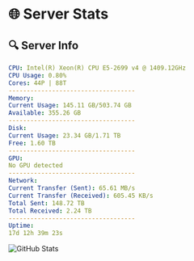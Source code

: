 # 🌐 Server Stats
## 🔍 Server Info
```yaml
CPU: Intel(R) Xeon(R) CPU E5-2699 v4 @ 1409.12GHz
CPU Usage: 0.80%
Cores: 44P | 88T
-----------------------------------
Memory:
Current Usage: 145.11 GB/503.74 GB
Available: 355.26 GB
-----------------------------------
Disk:
Current Usage: 23.34 GB/1.71 TB
Free: 1.60 TB
-----------------------------------
GPU:
No GPU detected
-----------------------------------
Network:
Current Transfer (Sent): 65.61 MB/s
Current Transfer (Received): 605.45 KB/s
Total Sent: 148.72 TB
Total Received: 2.24 TB
-----------------------------------
Uptime:
17d 12h 39m 23s
```
![GitHub Stats](https://img.shields.io/badge/Updated-2025-02-25_11:22:41-blue)